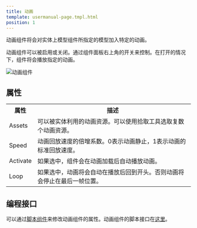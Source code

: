 ```yaml
---
title: 动画
template: usermanual-page.tmpl.html
position: 1
---
```


动画组件将会对实体上模型组件所指定的模型加入特定的动画。

动画组件可以被启用或关闭。通过组件面板右上角的开关来控制。在打开的情况下，组件将会播放指定的动画。

![动画组件][1]

## 属性

<table class="table table-striped">
    <col class="property-name"></col>
    <col class="property-description"></col>
    <tr><th>属性</th><th>描述</th></tr>
    <tr><td>Assets</td><td>可以被实体利用的动画资源。可以使用拾取工具选取复数个动画资源。</td></tr>
    <tr><td>Speed</td><td>动画回放速度的倍增系数。0表示动画静止，1表示动画的标准回放速度。</td></tr>
    <tr><td>Activate</td><td>如果选中，组件会在动画加载后自动播放动画。</td></tr>
    <tr><td>Loop</td><td>如果选中，动画将会自动在播放后回到开头。否则动画将会停止在最后一帧位置。</td></tr>
</table>

## 编程接口

可以通过[脚本组件][2]来修改动画组件的属性。动画组件的脚本接口在[这里][3]。

[1]: /images/user-manual/scenes/components/component-animation.png
[2]: /user-manual/packs/components/script
[3]: /engine/api/stable/symbols/pc.AnimationComponent.html


